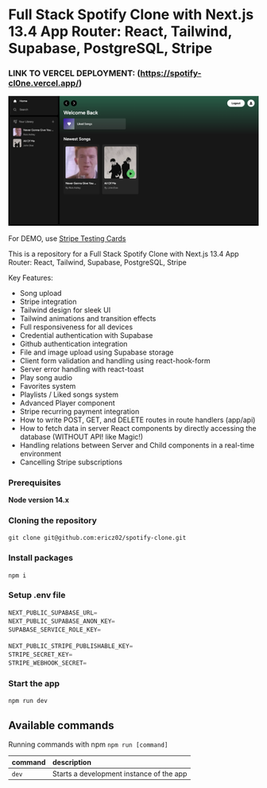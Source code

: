 # Full Stack Spotify Clone with Next.js 13.4 App Router: React, Tailwind, Supabase, PostgreSQL, Stripe

### LINK TO VERCEL DEPLOYMENT: (https://spotify-cl0ne.vercel.app/)

![Copy of Copy of Fullstack Twitter Clone](https://github.com/ericz02/spotify-clone/blob/main/assets/image.png)


For DEMO, use [Stripe Testing Cards](https://stripe.com/docs/testing)

This is a repository for a Full Stack Spotify Clone with Next.js 13.4 App Router: React, Tailwind, Supabase, PostgreSQL, Stripe


Key Features:

- Song upload
- Stripe integration
- Tailwind design for sleek UI
- Tailwind animations and transition effects
- Full responsiveness for all devices
- Credential authentication with Supabase
- Github authentication integration
- File and image upload using Supabase storage
- Client form validation and handling using react-hook-form
- Server error handling with react-toast
- Play song audio
- Favorites system
- Playlists / Liked songs system
- Advanced Player component
- Stripe recurring payment integration
- How to write POST, GET, and DELETE routes in route handlers (app/api)
- How to fetch data in server React components by directly accessing the database (WITHOUT API! like Magic!)
- Handling relations between Server and Child components in a real-time environment
- Cancelling Stripe subscriptions

### Prerequisites

**Node version 14.x**

### Cloning the repository

```shell
git clone git@github.com:ericz02/spotify-clone.git
```

### Install packages

```shell
npm i
```

### Setup .env file


```js
NEXT_PUBLIC_SUPABASE_URL=
NEXT_PUBLIC_SUPABASE_ANON_KEY=
SUPABASE_SERVICE_ROLE_KEY=

NEXT_PUBLIC_STRIPE_PUBLISHABLE_KEY=
STRIPE_SECRET_KEY=
STRIPE_WEBHOOK_SECRET=
```

### Start the app

```shell
npm run dev
```

## Available commands

Running commands with npm `npm run [command]`

| command         | description                              |
| :-------------- | :--------------------------------------- |
| `dev`           | Starts a development instance of the app |